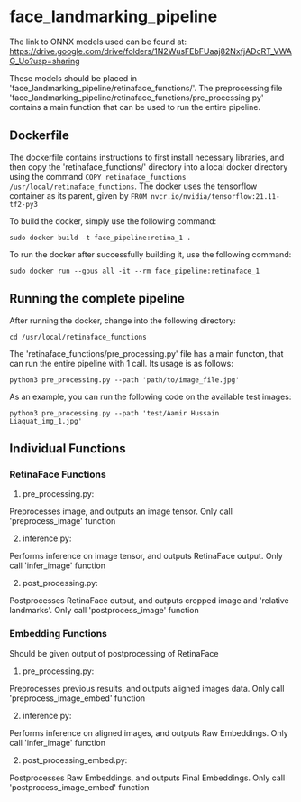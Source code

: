 # face_landmarking_pipeline
The link to ONNX models used can be found at: https://drive.google.com/drive/folders/1N2WusFEbFUaaj82NxfjADcRT_VWAG_Uo?usp=sharing

These models should be placed in 'face_landmarking_pipeline/retinaface_functions/'. The preprocessing file 'face_landmarking_pipeline/retinaface_functions/pre_processing.py' contains a main function that can be used to run the entire pipeline.

## Dockerfile
The dockerfile contains instructions to first install necessary libraries, and then copy the 'retinaface_functions/' directory into a local docker directory using the command `COPY retinaface_functions /usr/local/retinaface_functions`. The docker uses the tensorflow container as its parent, given by `FROM nvcr.io/nvidia/tensorflow:21.11-tf2-py3`

To build the docker, simply use the following command:
```
sudo docker build -t face_pipeline:retina_1 .
```
To run the docker after successfully building it, use the following command:
```
sudo docker run --gpus all -it --rm face_pipeline:retinaface_1
```

## Running the complete pipeline
After running the docker, change into the following directory:
```
cd /usr/local/retinaface_functions
````

The 'retinaface_functions/pre_processing.py' file has a main functon, that can run the entire pipeline with 1 call. Its usage is as follows:
```
python3 pre_processing.py --path 'path/to/image_file.jpg'
```

As an example, you can run the following code on the available test images:
```
python3 pre_processing.py --path 'test/Aamir Hussain Liaquat_img_1.jpg'
```

## Individual Functions

### RetinaFace Functions
1. pre_processing.py:

Preprocesses image, and outputs an image tensor. Only call 'preprocess_image' function

2. inference.py:

Performs inference on image tensor, and outputs RetinaFace output. Only call 'infer_image' function

2. post_processing.py:

Postprocesses RetinaFace output, and outputs cropped image and 'relative landmarks'. Only call 'postprocess_image' function

### Embedding Functions
Should be given output of postprocessing of RetinaFace
1. pre_processing.py:

Preprocesses previous results, and outputs aligned images data. Only call 'preprocess_image_embed' function

2. inference.py:

Performs inference on aligned images, and outputs Raw Embeddings. Only call 'infer_image' function

2. post_processing_embed.py:

Postprocesses Raw Embeddings, and outputs Final Embeddings. Only call 'postprocess_image_embed' function
